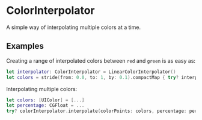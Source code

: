 # ColorInterpolator

A simple way of interpolating multiple colors at a time.

## Examples

Creating a range of interpolated colors between `red` and `green` is as easy as:

```Swift
let interpolator: ColorInterpolator = LinearColorInterpolator()
let colors = stride(from: 0.0, to: 1, by: 0.1).compactMap { try? interpolator.interpolate(.red, with: .green, percentage: $0) }
```

Interpolating multiple colors:

```Swift
let colors: [UIColor] = [...]
let percentage: CGFloat = ...
try? colorInterpolator.interpolate(colorPoints: colors, percentage: percentage)
```